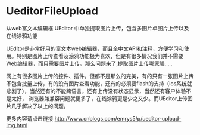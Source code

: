# UeditorFileUpload
从web富文本编辑框 UEditor 中单独提取图片上传，包含多图片单图片上传以及在线涂鸦功能

UEditor是非常好用的富文本web编辑器，而且全中文API和注释，方便学习和使用。特别是图片上传查看及涂鸦功能极为喜欢，但是有很多情况我们并不需要Web编辑器，而只需要图片上传。那么问题来了,提取图片上传哪家强.....

网上有很多图片上传的控件、插件。但都不是那么的完美，有的只有一张图片上传不包含批量上传，有的没有图片查看功能，还有的必须要flash的支持（ios系统就悲剧了），当然还有的不能跨语言，还有上传没有状态显示，当然还有客户体验不是太好， 浏览器兼兼容问题就更多了，在线涂鸦更是少之又少。而UEditor上传图片几乎解决了以上的问题。

更多内容请点击链接
http://www.cnblogs.com/emrys5/p/ueditor-upload-img.html
